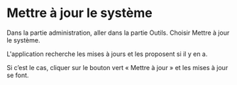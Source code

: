 # Mettre à jour le système

Dans la partie administration, aller dans la partie Outils.
Choisir Mettre à jour le système.

L'application recherche les mises à jours et les proposent si il y en a.

Si c’est le cas, cliquer sur le bouton vert « Mettre à jour » et les mises à jour se font.